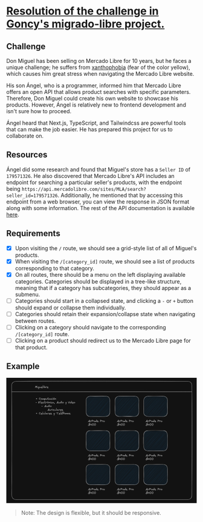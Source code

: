 # [Resolution of the challenge in Goncy's migrado-libre project.](https://github.com/goncy/interview-challenges/tree/main/proyectos-live/migrado-libre)

## Challenge

Don Miguel has been selling on Mercado Libre for 10 years, but he faces a unique challenge; he suffers from [xanthophobia](https://www.autopista.es/planeta2030/es-xantofobia_269191_102.html#:~:text=La%20xantofobia%20se%20refiere%20al,sea%20o%20contenga%20este%20tono.) (fear of the color yellow), which causes him great stress when navigating the Mercado Libre website.

His son Ángel, who is a programmer, informed him that Mercado Libre offers an open API that allows product searches with specific parameters. Therefore, Don Miguel could create his own website to showcase his products. However, Ángel is relatively new to frontend development and isn't sure how to proceed.

Ángel heard that Next.js, TypeScript, and Tailwindcss are powerful tools that can make the job easier. He has prepared this project for us to collaborate on.

## Resources

Ángel did some research and found that Miguel's store has a `Seller ID` of `179571326`. He also discovered that Mercado Libre's API includes an endpoint for searching a particular seller's products, with the endpoint being `https://api.mercadolibre.com/sites/MLA/search?seller_id=179571326`. Additionally, he mentioned that by accessing this endpoint from a web browser, you can view the response in JSON format along with some information. The rest of the API documentation is available [here](https://developers.mercadolibre.com.ar/es_ar/items-y-busquedas).

## Requirements

- [x] Upon visiting the `/` route, we should see a grid-style list of all of Miguel's products.
- [x] When visiting the `/[category_id]` route, we should see a list of products corresponding to that category.
- [x] On all routes, there should be a menu on the left displaying available categories. Categories should be displayed in a tree-like structure, meaning that if a category has subcategories, they should appear as a submenu.
- [ ] Categories should start in a collapsed state, and clicking a `-` or `+` button should expand or collapse them individually.
- [ ] Categories should retain their expansion/collapse state when navigating between routes.
- [ ] Clicking on a category should navigate to the corresponding `/[category_id]` route.
- [ ] Clicking on a product should redirect us to the Mercado Libre page for that product.

## Example
![Example](./assets/mock.png)

> Note: The design is flexible, but it should be responsive.
